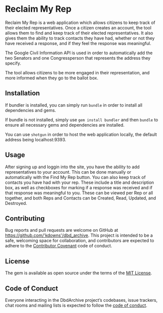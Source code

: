 
# Reclaim My Rep

Reclaim My Rep is a web application which allows citizens to keep track of their elected representatives. Once a citizen creates an account, the tool allows them to find and keep track of their elected representatives. It also gives them the ability to track contacts they have had, whether or not they have received a response, and if they feel the response was meaningful.

The Google Civil Information API is used in order to automatically add the two Senators and one Congressperson that represents the address they specify. 

The tool allows citizens to be more engaged in their representation, and more informed when they go to the ballot box.

## Installation

If bundler is installed, you can simply run `bundle` in order to install all dependencies and gems.

If bundle is not installed, simply use `gem install bundler` and then `bundle` to ensure all necessary gems and dependencies are installed.

You can use `shotgun` in order to host the web application locally, the default address being localhost:9393.

## Usage

After signing up and loggin into the site, you have the ability to add representatives to your account. This can be done manually or automatically with the Find My Rep button. You can also keep track of contacts you have had with your rep. These include a title and description box, as well as checkboxes for marking if a response was received and if that response was meaningful to you. These can be viewed per Rep or all together, and both Reps and Contacts can be Created, Read, Updated, and Destroyed.

## Contributing

Bug reports and pull requests are welcome on GitHub at https://github.com/'kdowns'/dbd_archive. This project is intended to be a safe, welcoming space for collaboration, and contributors are expected to adhere to the [Contributor Covenant](http://contributor-covenant.org) code of conduct.

## License

The gem is available as open source under the terms of the [MIT License](https://opensource.org/licenses/MIT).

## Code of Conduct

Everyone interacting in the DbdArchive project’s codebases, issue trackers, chat rooms and mailing lists is expected to follow the [code of conduct](https://github.com/kjdowns/reclaim_my_rep/blob/master/CODE_OF_CONDUCT.md).